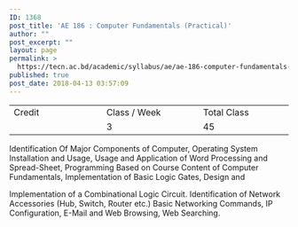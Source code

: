 ```yaml
---
ID: 1368
post_title: 'AE 186 : Computer Fundamentals (Practical)'
author: ""
post_excerpt: ""
layout: page
permalink: >
  https://tecn.ac.bd/academic/syllabus/ae/ae-186-computer-fundamentals-practical
published: true
post_date: 2018-04-13 03:57:09
---
```

<table width="630">
<tbody>
<tr>
<td width="207">Credit</td>
<td width="220">Class / Week</td>
<td width="202">Total Class</td>
</tr>
<tr>
<td width="207"></td>
<td width="220">3</td>
<td width="202">45</td>
</tr>
</tbody>
</table>
Identification Of Major Components of Computer, Operating System Installation and Usage, Usage and Application of Word Processing and Spread-Sheet, Programming Based on Course Content of Computer Fundamentals, Implementation of Basic Logic Gates, Design and

Implementation of a Combinational Logic Circuit. Identification of Network Accessories (Hub, Switch, Router etc.) Basic Networking Commands, IP Configuration, E-Mail and Web Browsing, Web Searching.